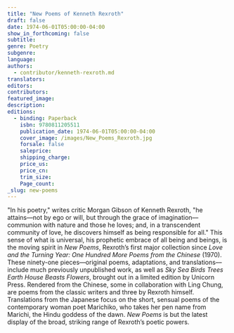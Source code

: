 ```yaml
---
title: "New Poems of Kenneth Rexroth"
draft: false
date: 1974-06-01T05:00:00-04:00
show_in_forthcoming: false
subtitle:
genre: Poetry
subgenre:
language:
authors:
  - contributor/kenneth-rexroth.md
translators:
editors:
contributors:
featured_image:
description:
editions:
  - binding: Paperback
    isbn: 9780811205511
    publication_date: 1974-06-01T05:00:00-04:00
    cover_image: /images/New_Poems_Rexroth.jpg
    forsale: false
    saleprice:
    shipping_charge:
    price_us:
    price_cn:
    trim_size:
    Page_count:
_slug: new-poems
---
```


"In his poetry," writes critic Morgan Gibson of Kenneth Rexroth, "he attains––not by ego or will, but through the grace of imagination––communion with nature and those he loves; and, in a transcendent community of love, he discovers himself as being responsible for all." This sense of what is universal, his prophetic embrace of all being and beings, is the moving spirit in _New Poems_, Rexroth’s first major collection since _Love and the Turning Year: One Hundred More Poems from the Chinese_ (1970). These ninety-one pieces––original poems, adaptations, and translations––include much previously unpublished work, as well as _Sky Sea Birds Trees Earth House Beasts Flowers_, brought out in a limited edition by Unicorn Press. Rendered from the Chinese, some in collaboration with Ling Chung, are poems from the classic writers and three by Rexroth himself. Translations from the Japanese focus on the short, sensual poems of the contemporary woman poet Marichiko, who takes her pen name from Marichi, the Hindu goddess of the dawn. _New Poems_ is but the latest display of the broad, striking range of Rexroth’s poetic powers.

